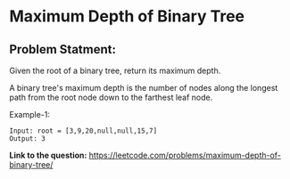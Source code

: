 # Maximum Depth of Binary Tree
## **Problem Statment:**

Given the root of a binary tree, return its maximum depth.

A binary tree's maximum depth is the number of nodes along the longest path from the root node down to the farthest leaf node.

Example-1:

```
Input: root = [3,9,20,null,null,15,7]
Output: 3
```

**Link to the question:** https://leetcode.com/problems/maximum-depth-of-binary-tree/